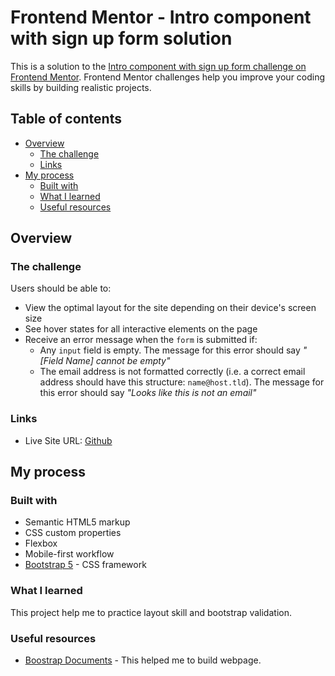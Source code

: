 # Frontend Mentor - Intro component with sign up form solution

This is a solution to the [Intro component with sign up form challenge on Frontend Mentor](https://www.frontendmentor.io/challenges/intro-component-with-signup-form-5cf91bd49edda32581d28fd1). Frontend Mentor challenges help you improve your coding skills by building realistic projects.

## Table of contents

- [Overview](#overview)
  - [The challenge](#the-challenge)
  - [Links](#links)
- [My process](#my-process)
  - [Built with](#built-with)
  - [What I learned](#what-i-learned)
  - [Useful resources](#useful-resources)

## Overview

### The challenge

Users should be able to:

- View the optimal layout for the site depending on their device's screen size
- See hover states for all interactive elements on the page
- Receive an error message when the `form` is submitted if:
  - Any `input` field is empty. The message for this error should say *"[Field Name] cannot be empty"*
  - The email address is not formatted correctly (i.e. a correct email address should have this structure: `name@host.tld`). The message for this error should say *"Looks like this is not an email"*

### Links

- Live Site URL: [Github](https://pleum3410.github.io/frontend-mentor-projects/intro-component-with-signup-form-master/)

## My process

### Built with

- Semantic HTML5 markup
- CSS custom properties
- Flexbox
- Mobile-first workflow
- [Bootstrap 5](https://getbootstrap.com/) - CSS framework

### What I learned

This project help me to practice layout skill and bootstrap validation.

### Useful resources

- [Boostrap Documents](https://getbootstrap.com/docs/5.0/) - This helped me to build webpage.
